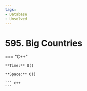 ```yaml
---
tags:
- Database
- Unsolved
---
```



# 595. Big Countries

=== "C++"

    **Time:** O()

    **Space:** O()

    ``` c++
    ```